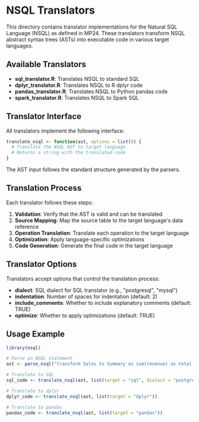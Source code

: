 # NSQL Translators

This directory contains translator implementations for the Natural SQL Language (NSQL) as defined in MP24. These translators transform NSQL abstract syntax trees (ASTs) into executable code in various target languages.

## Available Translators

- **sql_translator.R**: Translates NSQL to standard SQL
- **dplyr_translator.R**: Translates NSQL to R dplyr code
- **pandas_translator.R**: Translates NSQL to Python pandas code
- **spark_translator.R**: Translates NSQL to Spark SQL

## Translator Interface

All translators implement the following interface:

```r
translate_nsql <- function(ast, options = list()) {
  # Translate the NSQL AST to target language
  # Returns a string with the translated code
}
```

The AST input follows the standard structure generated by the parsers.

## Translation Process

Each translator follows these steps:

1. **Validation**: Verify that the AST is valid and can be translated
2. **Source Mapping**: Map the source table to the target language's data reference
3. **Operation Translation**: Translate each operation to the target language
4. **Optimization**: Apply language-specific optimizations
5. **Code Generation**: Generate the final code in the target language

## Translator Options

Translators accept options that control the translation process:

- **dialect**: SQL dialect for SQL translator (e.g., "postgresql", "mysql")
- **indentation**: Number of spaces for indentation (default: 2)
- **include_comments**: Whether to include explanatory comments (default: TRUE)
- **optimize**: Whether to apply optimizations (default: TRUE)

## Usage Example

```r
library(nsql)

# Parse an NSQL statement
ast <- parse_nsql("transform Sales to Summary as sum(revenue) as total grouped by region")

# Translate to SQL
sql_code <- translate_nsql(ast, list(target = "sql", dialect = "postgresql"))

# Translate to dplyr
dplyr_code <- translate_nsql(ast, list(target = "dplyr"))

# Translate to pandas
pandas_code <- translate_nsql(ast, list(target = "pandas"))
```